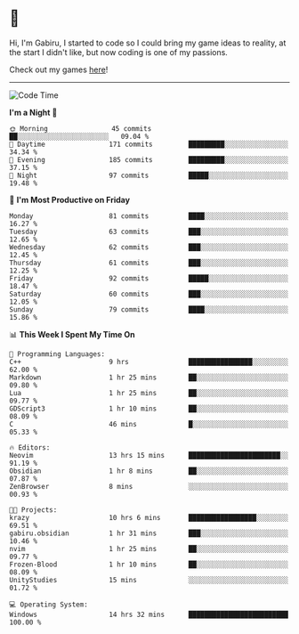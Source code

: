 # 🐀

Hi, I'm Gabiru, I started to code so I could bring my game ideas to reality, at the start I didn't like, but now coding is one of my passions.

Check out my games [here](https://gabiru.art/projetos/)!

---

<!--START_SECTION:waka-->
![Code Time](http://img.shields.io/badge/Code%20Time-250%20hrs%2029%20mins-blue)

**I'm a Night 🦉** 

```text
🌞 Morning                45 commits          ██░░░░░░░░░░░░░░░░░░░░░░░   09.04 % 
🌆 Daytime                171 commits         █████████░░░░░░░░░░░░░░░░   34.34 % 
🌃 Evening                185 commits         █████████░░░░░░░░░░░░░░░░   37.15 % 
🌙 Night                  97 commits          █████░░░░░░░░░░░░░░░░░░░░   19.48 % 
```
📅 **I'm Most Productive on Friday** 

```text
Monday                   81 commits          ████░░░░░░░░░░░░░░░░░░░░░   16.27 % 
Tuesday                  63 commits          ███░░░░░░░░░░░░░░░░░░░░░░   12.65 % 
Wednesday                62 commits          ███░░░░░░░░░░░░░░░░░░░░░░   12.45 % 
Thursday                 61 commits          ███░░░░░░░░░░░░░░░░░░░░░░   12.25 % 
Friday                   92 commits          █████░░░░░░░░░░░░░░░░░░░░   18.47 % 
Saturday                 60 commits          ███░░░░░░░░░░░░░░░░░░░░░░   12.05 % 
Sunday                   79 commits          ████░░░░░░░░░░░░░░░░░░░░░   15.86 % 
```


📊 **This Week I Spent My Time On** 

```text
💬 Programming Languages: 
C++                      9 hrs               ████████████████░░░░░░░░░   62.00 % 
Markdown                 1 hr 25 mins        ██░░░░░░░░░░░░░░░░░░░░░░░   09.80 % 
Lua                      1 hr 25 mins        ██░░░░░░░░░░░░░░░░░░░░░░░   09.77 % 
GDScript3                1 hr 10 mins        ██░░░░░░░░░░░░░░░░░░░░░░░   08.09 % 
C                        46 mins             █░░░░░░░░░░░░░░░░░░░░░░░░   05.33 % 

🔥 Editors: 
Neovim                   13 hrs 15 mins      ███████████████████████░░   91.19 % 
Obsidian                 1 hr 8 mins         ██░░░░░░░░░░░░░░░░░░░░░░░   07.87 % 
ZenBrowser               8 mins              ░░░░░░░░░░░░░░░░░░░░░░░░░   00.93 % 

🐱‍💻 Projects: 
krazy                    10 hrs 6 mins       █████████████████░░░░░░░░   69.51 % 
gabiru.obsidian          1 hr 31 mins        ███░░░░░░░░░░░░░░░░░░░░░░   10.46 % 
nvim                     1 hr 25 mins        ██░░░░░░░░░░░░░░░░░░░░░░░   09.77 % 
Frozen-Blood             1 hr 10 mins        ██░░░░░░░░░░░░░░░░░░░░░░░   08.09 % 
UnityStudies             15 mins             ░░░░░░░░░░░░░░░░░░░░░░░░░   01.72 % 

💻 Operating System: 
Windows                  14 hrs 32 mins      █████████████████████████   100.00 % 
```


<!--END_SECTION:waka-->
